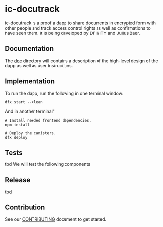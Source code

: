 # ic-docutrack

ic-docutrack is a proof a dapp to share documents in encrypted form with other people and track access control rights as well as confirmations to have seen them. It is being developed by DFINITY and Julius Baer.

## Documentation

The [doc](doc/) directory will contains a description of the high-level design of the dapp as well as user instructions.

## Implementation

To run the dapp, run the following in one terminal window:

```
dfx start --clean
```

And in another terminal"

```
# Install needed frontend dependencies.
npm install

# Deploy the canisters.
dfx deploy
```

## Tests

tbd
We will test the following components

## Release

tbd

## Contribution

See our [CONTRIBUTING](.github/CONTRIBUTING.md) document to get started.
